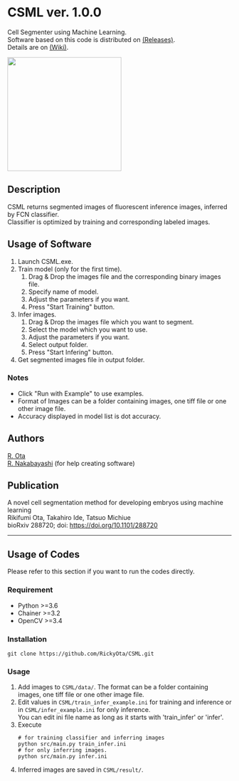 # CSML    ver. 1.0.0
Cell Segmenter using Machine Learning.  
Software based on this code is distributed on [(Releases)](https://github.com/RickyOta/CSML/releases).  
Details are on [(Wiki)](https://github.com/RickyOta/CSML/wiki).

<img src="https://github.com/RickyOta/CSML/wiki/Images/example_infer_concat.png" height="256px">


## Description
CSML returns segmented images of fluorescent inference images, inferred by FCN classifier.  
Classifier is optimized by training and corresponding labeled images.  


## Usage of Software
1. Launch CSML.exe.
1. Train model (only for the first time).
	1. Drag & Drop the images file and the corresponding binary images file.  
	1. Specify name of model.
	1. Adjust the parameters if you want.
	1. Press "Start Training" button.
1. Infer images.
	1. Drag & Drop the images file which you want to segment. 
	1. Select the model which you want to use.
	1. Adjust the parameters if you want.
	1. Select output folder.
	1. Press "Start Infering" button.
1. Get segmented images file in output folder.

### Notes

- Click "Run with Example" to use examples.
- Format of Images can be a folder containing images, one tiff file or one other image file.  
- Accuracy displayed in model list is dot accuracy.


## Authors
[R. Ota](https://github.com/RickyOta)  
[R. Nakabayashi](https://github.com/ryought) (for help creating software)

## Publication  
A novel cell segmentation method for developing embryos using machine learning  
Rikifumi Ota, Takahiro Ide, Tatsuo Michiue  
bioRxiv 288720; doi: https://doi.org/10.1101/288720

---

##  Usage of Codes
Please refer to this section if you want to run the codes directly.

### Requirement
- Python >=3.6
- Chainer >=3.2
- OpenCV >=3.4


### Installation
```
git clone https://github.com/RickyOta/CSML.git
```


### Usage
1. Add images to ```CSML/data/```. The format can be a folder containing images, one tiff file or one other image file.
1. Edit values in ```CSML/train_infer_example.ini``` for training and inference or in ```CSML/infer_example.ini``` for only inference.  
	You can edit ini file name as long as it starts with 'train_infer' or 'infer'.
1. Execute
	```
	# for training classifier and inferring images 
	python src/main.py train_infer.ini
	# for only inferring images.
	python src/main.py infer.ini
	```
1. Inferred images are saved in ```CSML/result/```.

